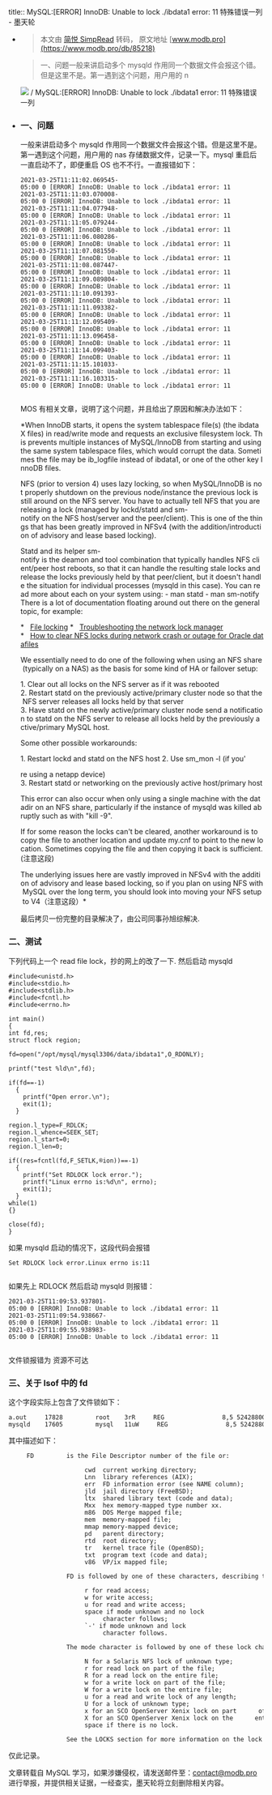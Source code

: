 title:: MySQL:[ERROR] InnoDB: Unable to lock ./ibdata1 error: 11 特殊错误一列 - 墨天轮

- > 本文由 [简悦 SimpRead](http://ksria.com/simpread/) 转码， 原文地址 [www.modb.pro](https://www.modb.pro/db/85218)
  
  > 一、问题一般来讲启动多个 mysqld 作用同一个数据文件会报这个错。但是这里不是。第一遇到这个问题，用户用的 n
  
  [![](https://oss-emcsprod-public.oss-cn-beijing.aliyuncs.com/image/indexlogo.png)](https://www.modb.pro/) / MySQL:[ERROR] InnoDB: Unable to lock ./ibdata1 error: 11 特殊错误一列
- ### 一、问题
  
  一般来讲启动多个 mysqld 作用同一个数据文件会报这个错。但是这里不是。第一遇到这个问题，用户用的 nas 存储数据文件，记录一下。mysql 重启后一直启动不了，即便重启 OS 也不不行。一直报错如下：
  
  ```
  2021-03-25T11:11:02.069545-05:00 0 [ERROR] InnoDB: Unable to lock ./ibdata1 error: 11
  2021-03-25T11:11:03.070008-05:00 0 [ERROR] InnoDB: Unable to lock ./ibdata1 error: 11
  2021-03-25T11:11:04.077948-05:00 0 [ERROR] InnoDB: Unable to lock ./ibdata1 error: 11
  2021-03-25T11:11:05.079244-05:00 0 [ERROR] InnoDB: Unable to lock ./ibdata1 error: 11
  2021-03-25T11:11:06.080286-05:00 0 [ERROR] InnoDB: Unable to lock ./ibdata1 error: 11
  2021-03-25T11:11:07.081550-05:00 0 [ERROR] InnoDB: Unable to lock ./ibdata1 error: 11
  2021-03-25T11:11:08.087447-05:00 0 [ERROR] InnoDB: Unable to lock ./ibdata1 error: 11
  2021-03-25T11:11:09.089804-05:00 0 [ERROR] InnoDB: Unable to lock ./ibdata1 error: 11
  2021-03-25T11:11:10.091393-05:00 0 [ERROR] InnoDB: Unable to lock ./ibdata1 error: 11
  2021-03-25T11:11:11.093382-05:00 0 [ERROR] InnoDB: Unable to lock ./ibdata1 error: 11
  2021-03-25T11:11:12.095409-05:00 0 [ERROR] InnoDB: Unable to lock ./ibdata1 error: 11
  2021-03-25T11:11:13.096458-05:00 0 [ERROR] InnoDB: Unable to lock ./ibdata1 error: 11
  2021-03-25T11:11:14.099403-05:00 0 [ERROR] InnoDB: Unable to lock ./ibdata1 error: 11
  2021-03-25T11:11:15.101033-05:00 0 [ERROR] InnoDB: Unable to lock ./ibdata1 error: 11
  2021-03-25T11:11:16.103315-05:00 0 [ERROR] InnoDB: Unable to lock ./ibdata1 error: 11
  
  
  ```
  
  MOS 有相关文章，说明了这个问题，并且给出了原因和解决办法如下：
  
  
  *When InnoDB starts, it opens the system tablespace file(s) (the ibdataX files) in read/write mode and requests an exclusive filesystem lock. This prevents multiple instances of MySQL/InnoDB from starting and using the same system tablespace files, which would corrupt the data. Sometimes the file may be ib_logfile instead of ibdata1, or one of the other key InnoDB files.
  
  NFS (prior to version 4) uses lazy locking, so when MySQL/InnoDB is not properly shutdown on the previous node/instance the previous lock is still around on the NFS server. You have to actually tell NFS that you are releasing a lock (managed by lockd/statd and sm-notify on the NFS host/server and the peer/client). This is one of the things that has been greatly improved in NFSv4 (with the addition/introduction of advisory and lease based locking).
  
  Statd and its helper sm-notify is the deamon and tool combination that typically handles NFS client/peer host reboots, so that it can handle the resulting stale locks and release the locks previously held by that peer/client, but it doesn't handle the situation for individual processes (mysqld in this case). You can read more about each on your system using:
  - man statd
  - man sm-notify
  There is a lot of documentation floating around out there on the general topic, for example:
  
  *   [File locking](http://docstore.mik.ua/orelly/networking_2ndEd/nfs/ch07_05.htm)
  *   [Troubleshooting the network lock manager](http://www.ibm.com/support/knowledgecenter/ssw_aix_72/com.ibm.aix.networkcomm/nfs_netlocktrblsh.htm)
  *   [](http://www.ibm.com/support/knowledgecenter/ssw_aix_72/com.ibm.aix.networkcomm/nfs_netlocktrblsh.htm)[How to clear NFS locks during network crash or outage for Oracle datafiles](http://harishdixit.blogspot.com/2010/11/how-to-clear-nfs-locks-during-network.html)
  
  We essentially need to do one of the following when using an NFS share (typically on a NAS) as the basis for some kind of HA or failover setup:
  
  1. Clear out all locks on the NFS server as if it was rebooted
  2. Restart statd on the previously active/primary cluster node so that the NFS server releases all locks held by that server
  3. Have statd on the newly active/primary cluster node send a notification to statd on the NFS server to release all locks held by the previously active/primary MySQL host.
  
  Some other possible workarounds:
  
  1. Restart lockd and statd on the NFS host
  2. Use sm_mon -l (if you'
  
  re using a netapp device)
  3. Restart statd or networking on the previously active host/primary host
  
  This error can also occur when only using a single machine with the datadir on an NFS share, particularly if the instance of mysqld was killed abruptly such as with "kill -9".
  
  If for some reason the locks can't be cleared, another workaround is to copy the file to another location and update my.cnf to point to the new location. Sometimes copying the file and then copying it back is sufficient.(注意这段)
  
  The underlying issues here are vastly improved in NFSv4 with the addition of advisory and lease based locking, so if you plan on using NFS with MySQL over the long term, you should look into moving your NFS setup to V4（注意这段）*
  
  最后拷贝一份完整的目录解决了，由公司同事孙旭综解决.
### 二、测试

下列代码上一个 read file lock，抄的网上的改了一下. 然后启动 mysqld

```
#include<unistd.h>
#include<stdio.h>
#include<stdlib.h>
#include<fcntl.h>
#include<errno.h>

int main()
{
int fd,res;
struct flock region;

fd=open("/opt/mysql/mysql3306/data/ibdata1",O_RDONLY);

printf("test %ld\n",fd);

if(fd==-1)
  {
    printf("Open error.\n");
    exit(1);
  }

region.l_type=F_RDLCK;
region.l_whence=SEEK_SET;
region.l_start=0;
region.l_len=0;

if((res=fcntl(fd,F_SETLK,®ion))==-1)
  {
    printf("Set RDLOCK lock error.");
    printf("Linux errno is:%d\n", errno);
    exit(1);
  }
while(1)
{}

close(fd);
}

```

如果 mysqld 启动的情况下，这段代码会报错

```
Set RDLOCK lock error.Linux errno is:11


```

如果先上 RDLOCK 然后启动 mysqld 则报错：

```
2021-03-25T11:09:53.937801-05:00 0 [ERROR] InnoDB: Unable to lock ./ibdata1 error: 11
2021-03-25T11:09:54.938667-05:00 0 [ERROR] InnoDB: Unable to lock ./ibdata1 error: 11
2021-03-25T11:09:55.938983-05:00 0 [ERROR] InnoDB: Unable to lock ./ibdata1 error: 11


```

文件锁报错为 资源不可达
### 三、关于 lsof 中的 fd

这个字段实际上包含了文件锁如下：

```
a.out     17828         root    3rR     REG                8,5 524288000     754291 /opt/mysql/mysql3306/data/ibdata1
mysqld    17605         mysql   11uW     REG                8,5 524288000     754291 /opt/mysql/mysql3306/data/ibdata1

```

其中描述如下：

```
     FD         is the File Descriptor number of the file or:

                     cwd  current working directory;
                     Lnn  library references (AIX);
                     err  FD information error (see NAME column);
                     jld  jail directory (FreeBSD);
                     ltx  shared library text (code and data);
                     Mxx  hex memory-mapped type number xx.
                     m86  DOS Merge mapped file;
                     mem  memory-mapped file;
                     mmap memory-mapped device;
                     pd   parent directory;
                     rtd  root directory;
                     tr   kernel trace file (OpenBSD);
                     txt  program text (code and data);
                     v86  VP/ix mapped file;

                FD is followed by one of these characters, describing the mode under which the file is open:

                     r for read access;
                     w for write access;
                     u for read and write access;
                     space if mode unknown and no lock
                          character follows;
                     `-' if mode unknown and lock
                          character follows.

                The mode character is followed by one of these lock characters, describing the type of lock applied to the file:

                     N for a Solaris NFS lock of unknown type;
                     r for read lock on part of the file;
                     R for a read lock on the entire file;
                     w for a write lock on part of the file;
                     W for a write lock on the entire file;
                     u for a read and write lock of any length;
                     U for a lock of unknown type;
                     x for an SCO OpenServer Xenix lock on part      of the file;
                     X for an SCO OpenServer Xenix lock on the      entire file;
                     space if there is no lock.

                See the LOCKS section for more information on the lock information character.

```

仅此记录。

文章转载自 MySQL 学习，如果涉嫌侵权，请发送邮件至：contact@modb.pro 进行举报，并提供相关证据，一经查实，墨天轮将立刻删除相关内容。